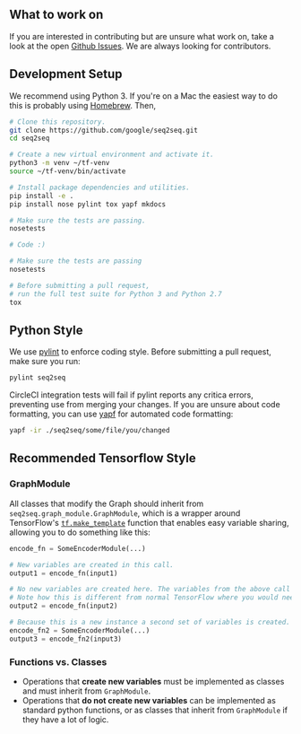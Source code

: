 ## What to work on

If you are interested in contributing but are unsure what work on, take a look at the open [Github Issues](https://github.com/google/seq2seq/issues). We are always looking for contributors.

## Development Setup

We recommend using Python 3. If you're on a Mac the easiest way to do this is probably using [Homebrew](http://brew.sh/). Then,

```bash
# Clone this repository.
git clone https://github.com/google/seq2seq.git
cd seq2seq

# Create a new virtual environment and activate it.
python3 -m venv ~/tf-venv
source ~/tf-venv/bin/activate

# Install package dependencies and utilities.
pip install -e .
pip install nose pylint tox yapf mkdocs

# Make sure the tests are passing.
nosetests

# Code :)

# Make sure the tests are passing
nosetests

# Before submitting a pull request,
# run the full test suite for Python 3 and Python 2.7
tox
```

## Python Style

We use [pylint](https://www.pylint.org/) to enforce coding style. Before submitting a pull request, make
sure you run:

```bash
pylint seq2seq
```

CircleCI integration tests will fail if pylint reports any critica errors, preventing use from merging your changes. If you are unsure about code formatting, you can use [yapf](https://github.com/google/yapf) for automated code formatting:

```bash
yapf -ir ./seq2seq/some/file/you/changed
```

## Recommended Tensorflow Style

### GraphModule

All classes that modify the Graph should inherit from `seq2seq.graph_module.GraphModule`, which is a wrapper around TensorFlow's [`tf.make_template`](https://www.tensorflow.org/versions/r0.12/api_docs/python/state_ops.html#make_template) function that enables easy variable sharing, allowing you to do something like this:

```python
encode_fn = SomeEncoderModule(...)

# New variables are created in this call.
output1 = encode_fn(input1)

# No new variables are created here. The variables from the above call are re-used.
# Note how this is different from normal TensorFlow where you would need to use variable scopes.
output2 = encode_fn(input2)

# Because this is a new instance a second set of variables is created.
encode_fn2 = SomeEncoderModule(...)
output3 = encode_fn2(input3)
```

### Functions vs. Classes

- Operations that **create new variables** must be implemented as classes and must inherit from `GraphModule`.
- Operations that **do not create new variables** can be implemented as standard python functions, or as classes that inherit from `GraphModule` if they have a lot of logic.